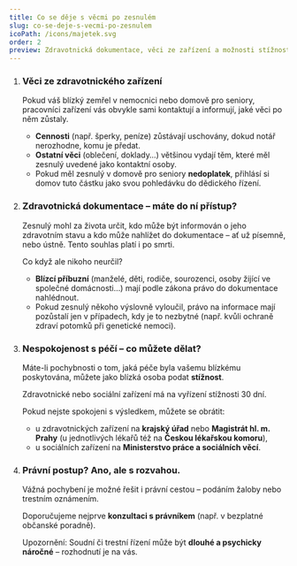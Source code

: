 ```yaml
---
title: Co se děje s věcmi po zesnulém
slug: co-se-deje-s-vecmi-po-zesnulem
icoPath: /icons/majetek.svg
order: 2
preview: Zdravotnická dokumentace, věci ze zařízení a možnosti stížností. 
---
```


1. ### Věci ze zdravotnického zařízení ###
    Pokud váš blízký zemřel v nemocnici nebo domově pro seniory, pracovníci zařízení vás obvykle sami kontaktují a informují, jaké věci po něm zůstaly.
      - <b>Cennosti</b> (např. šperky, peníze) zůstávají uschovány, dokud notář nerozhodne, komu je předat.
      - <b>Ostatní věci</b> (oblečení, doklady…) většinou vydají těm, které měl zesnulý uvedené jako kontaktní osoby.
      - Pokud měl zesnulý v domově pro seniory <b>nedoplatek</b>, přihlásí si domov tuto částku jako svou pohledávku do dědického řízení.

2. ### Zdravotnická dokumentace – máte do ní přístup? ###
   Zesnulý mohl za života určit, kdo může být informován o jeho zdravotním stavu a kdo může nahlížet do dokumentace – ať už písemně, nebo ústně. Tento souhlas platí i po smrti.

   Co když ale nikoho neurčil?
      - <b>Blízcí příbuzní</b> (manželé, děti, rodiče, sourozenci, osoby žijící ve společné domácnosti…) mají podle zákona právo do dokumentace nahlédnout.
      - Pokud zesnulý někoho výslovně vyloučil, právo na informace mají pozůstalí jen v případech, kdy je to nezbytné (např. kvůli ochraně zdraví potomků při genetické nemoci).

3. ### Nespokojenost s péčí – co můžete dělat? ###
    Máte-li pochybnosti o tom, jaká péče byla vašemu blízkému poskytována, můžete jako blízká osoba podat <b>stížnost</b>.
    
    Zdravotnické nebo sociální zařízení má na vyřízení stížnosti 30 dní.

    Pokud nejste spokojeni s výsledkem, můžete se obrátit:
      - u zdravotnických zařízení na <b>krajský úřad</b> nebo <b>Magistrát hl. m. Prahy</b> (u jednotlivých lékařů též na <b>Českou lékařskou komoru</b>),
      - u sociálních zařízení na <b>Ministerstvo práce a sociálních věcí</b>.

4. ### Právní postup? Ano, ale s rozvahou. ###
   Vážná pochybení je možné řešit i právní cestou – podáním žaloby nebo trestním oznámením.

   Doporučujeme nejprve <b>konzultaci s právníkem</b> (např. v bezplatné občanské poradně).

   Upozornění: Soudní či trestní řízení může být <b>dlouhé a psychicky náročné</b> – rozhodnutí je na vás.
